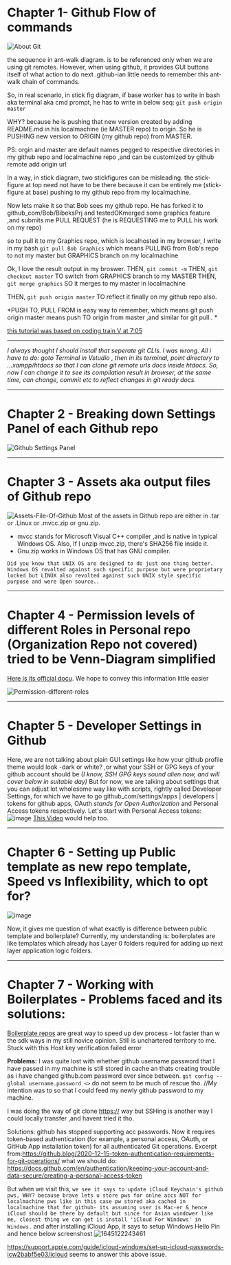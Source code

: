 
 # Chapter 1- Github Flow of commands

![About Git](https://user-images.githubusercontent.com/11883023/150847281-192341a7-7ad3-49e4-beb5-0c7934c8eebf.png)

the sequence in ant-walk diagram. is to be referenced only when we are using git remotes. However, when using github, it provides GUI buttons itself of what action to do next .github-ian little needs to remember this ant-walk chain of commands.

So, in real scenario, in stick fig diagram, if base worker has to write in bash aka terminal aka cmd prompt, he has to write in below seq:
`git push origin master`

WHY? because he is pushing that new version created by adding README.md in his localmachine (ie MASTER repo) to origin.
So he is PUSHING new version to ORIGIN (my github repo) from MASTER.

PS: orgin and master are default names pegged to respective directories in my github repo and localmachine repo ,and can be customized by github remote add origin url

In a way, in stick diagram, two stickfigures can be misleading. the stick-figure at top need not have to be there because it can be entirely me (stick-figure at base) pushing to my github repo from my localmachine.

Now lets make it so that Bob sees my github repo. He has forked it to github_com/Bob/BibeksPrj and testedOKmerged some graphics feature ,and submits me PULL REQUEST (he is REQUESTING me to PULL his work on my repo)

so to pull it to my Graphics repo, which is localhosted in my browser, I write in my bash
`git pull Bob Graphics`
which means PULLING from Bob's repo to not my master but GRAPHICS branch on my localmachine

Ok, I love the result output in my broswer.
THEN,  `git commit -m`
THEN, `git checkout master` TO switch from GRAPHICS branch to my MASTER
THEN, `git merge graphics` SO it merges to my master in localmachine

THEN, `git push origin master` TO reflect it finally on my github repo also.

*PUSH TO, PULL FROM is easy way to remember, which means git push origin master means push TO origin from master ,and similar for git pull.. *

[this tutorial was based on coding train V at 7:05](https://www.youtube.com/watch?v=lR_hYwCAaH4)

---
*I always thought I should install that seperate git CLIs. I was wrong. 
All i have to do: goto Terminal in Vstudio , then in its terminal, point directory to ...xampp/htdocs so that I can clone git remote urls docs inside htdocs. So, now I can change it to see its compilation result in browser, at the same time, can change, commit etc to reflect changes in git ready docs.*

---
# Chapter 2 - Breaking down Settings Panel of each Github repo

![Github Settings Panel](https://user-images.githubusercontent.com/11883023/119841559-a3ef5b80-bf25-11eb-9522-363562522f78.jpg)

---
# Chapter 3 - Assets aka output files of Github repo
![Assets-File-Of-Github](https://user-images.githubusercontent.com/11883023/168144371-a71e2dca-50c7-4704-ae2a-bbf2416bb7d6.jpg)
Most of the assets in Github repo are either in .tar or .Linux or .mvcc.zip or gnu.zip.  
- mvcc stands for Microsoft Visual C++ compiler ,and is native in typical Windows OS. Also, If I unzip mvcc.zip, there's SHA256 file inside it.  
- Gnu.zip works in Windows OS that has GNU compiler.  

 `Did you know that UNIX OS are designed to do just one thing better. Windows OS revolted against such specific purpose but were proprietary locked but LINUX also revolted against such UNIX style specific purpose and were Open source..`
 
 ---
# Chapter 4 - Permission levels of different Roles in Personal repo (Organization Repo not covered) tried to be Venn-Diagram simplified 
[Here is its official docu](https://docs.github.com/en/account-and-profile/setting-up-and-managing-your-github-user-account/managing-user-account-settings/permission-levels-for-a-user-account-repository#further-reading). We hope to convey this information little easier

![Permission-different-roles](https://user-images.githubusercontent.com/11883023/168208559-2db54797-73b2-4228-bc56-fbb8713090e3.png)

---
# Chapter 5 - Developer Settings in Github
Here, we are not talking about plain GUI settings like how your github profile theme would look -dark or white? ,or what your SSH or GPG keys of your github account should be *(I know, SSH GPG keys sound alien now, and will cover below in suitable day)*
But for now, we are talking about settings that you can adjust lot wholesome way like with scripts, rightly called Developer Settings, for which we have to go github_com/settings/apps | developers | tokens for github apps, OAuth *stands for Open Authorization* and Personal Access tokens respectively.
Let's start with Personal Access tokens:
![image](https://user-images.githubusercontent.com/11883023/168462058-c3739a7f-ab5e-4e83-b38e-720e0b928b79.png)
[This Video](https://www.youtube.com/watch?v=kHkQnuYzwoo) would help too. 

---
# Chapter 6 - Setting up Public template as new repo template, Speed vs Inflexibility, which to opt for?
![image](https://user-images.githubusercontent.com/11883023/168464154-02c86efc-26a0-4c70-9e35-e6838d2b3571.png)

Now, it gives me question of what exactly is difference between public template and boilerplate? 
Currently, my understanding is: boilerplates are like templates which already has Layer 0 folders required for adding up next layer application logic folders.

---
# Chapter 7 - Working with Boilerplates - Problems faced and its solutions:
[Boilerplate repos](https://github.com/sbibek086/boilerplate) are great way to speed up dev process - lot faster than w the sdk ways in my still novice opinion. Still is unchartered territory to me.
Stuck with this Host key verification failed error

**Problems:** I was quite lost with whether github username password that I have passed in my machine is still stored in cache an thats creating trouble as i have changed github.com password ever since between.
`git config --global username.password <>` do not seem to be much of rescue tho. //My intention was to so that I could feed my newly github password to my machine.

I was doing the way of git clone <https://> way
but SSHing is another way I could locally transfer ,and havent tried it tho.

Solutions:
github has stopped supporting acc passwords. Now it requires token-based authentication (for example, a personal access, OAuth, or GitHub App installation token) for all authenticated Git operations. Excerpt from:https://github.blog/2020-12-15-token-authentication-requirements-for-git-operations/
what we should do: https://docs.github.com/en/authentication/keeping-your-account-and-data-secure/creating-a-personal-access-token

But when we visit this, 
`we see it says to update iCloud Keychain's github pws, WHY? because brave lets u store pws for onlne accs NOT for localmachine pws like in this case pw stored aka cached in localmachine that for github- its assuming user is Mac-er & hence iCloud should be there by default but since for Asian windower like me, closest thing we can get is install 'iCloud For Windows' in Windows.`
and after installing iCloud App, it says to setup Windows Hello Pin and hence below screenshost 
![1645122243461](https://user-images.githubusercontent.com/11883023/168464424-50d7d58d-32b6-441d-a936-8042b294c431.jpg)

https://support.apple.com/guide/icloud-windows/set-up-icloud-passwords-icw2babf5e03/icloud seems to answer this above issue.
